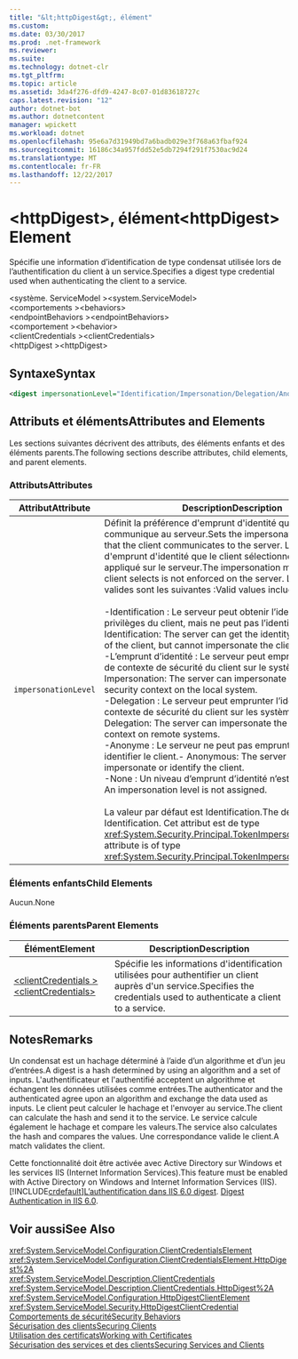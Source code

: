 ```yaml
---
title: "&lt;httpDigest&gt;, élément"
ms.custom: 
ms.date: 03/30/2017
ms.prod: .net-framework
ms.reviewer: 
ms.suite: 
ms.technology: dotnet-clr
ms.tgt_pltfrm: 
ms.topic: article
ms.assetid: 3da4f276-dfd9-4247-8c07-01d83618727c
caps.latest.revision: "12"
author: dotnet-bot
ms.author: dotnetcontent
manager: wpickett
ms.workload: dotnet
ms.openlocfilehash: 95e6a7d31949bd7a6badb029e3f768a63fbaf924
ms.sourcegitcommit: 16186c34a957fdd52e5db7294f291f7530ac9d24
ms.translationtype: MT
ms.contentlocale: fr-FR
ms.lasthandoff: 12/22/2017
---
```

# <a name="lthttpdigestgt-element"></a><span data-ttu-id="1a60e-102">&lt;httpDigest&gt;, élément</span><span class="sxs-lookup"><span data-stu-id="1a60e-102">&lt;httpDigest&gt; Element</span></span>
<span data-ttu-id="1a60e-103">Spécifie une information d’identification de type condensat utilisée lors de l’authentification du client à un service.</span><span class="sxs-lookup"><span data-stu-id="1a60e-103">Specifies a digest type credential used when authenticating the client to a service.</span></span>  
  
 <span data-ttu-id="1a60e-104">\<système. ServiceModel ></span><span class="sxs-lookup"><span data-stu-id="1a60e-104">\<system.ServiceModel></span></span>  
<span data-ttu-id="1a60e-105">\<comportements ></span><span class="sxs-lookup"><span data-stu-id="1a60e-105">\<behaviors></span></span>  
<span data-ttu-id="1a60e-106">\<endpointBehaviors ></span><span class="sxs-lookup"><span data-stu-id="1a60e-106">\<endpointBehaviors></span></span>  
<span data-ttu-id="1a60e-107">\<comportement ></span><span class="sxs-lookup"><span data-stu-id="1a60e-107">\<behavior></span></span>  
<span data-ttu-id="1a60e-108">\<clientCredentials ></span><span class="sxs-lookup"><span data-stu-id="1a60e-108">\<clientCredentials></span></span>  
<span data-ttu-id="1a60e-109">\<httpDigest ></span><span class="sxs-lookup"><span data-stu-id="1a60e-109">\<httpDigest></span></span>  
  
## <a name="syntax"></a><span data-ttu-id="1a60e-110">Syntaxe</span><span class="sxs-lookup"><span data-stu-id="1a60e-110">Syntax</span></span>  
  
```xml  
<digest impersonationLevel="Identification/Impersonation/Delegation/Anonymous/None" />  
```  
  
## <a name="attributes-and-elements"></a><span data-ttu-id="1a60e-111">Attributs et éléments</span><span class="sxs-lookup"><span data-stu-id="1a60e-111">Attributes and Elements</span></span>  
 <span data-ttu-id="1a60e-112">Les sections suivantes décrivent des attributs, des éléments enfants et des éléments parents.</span><span class="sxs-lookup"><span data-stu-id="1a60e-112">The following sections describe attributes, child elements, and parent elements.</span></span>  
  
### <a name="attributes"></a><span data-ttu-id="1a60e-113">Attributs</span><span class="sxs-lookup"><span data-stu-id="1a60e-113">Attributes</span></span>  
  
|<span data-ttu-id="1a60e-114">Attribut</span><span class="sxs-lookup"><span data-stu-id="1a60e-114">Attribute</span></span>|<span data-ttu-id="1a60e-115">Description</span><span class="sxs-lookup"><span data-stu-id="1a60e-115">Description</span></span>|  
|---------------|-----------------|  
|`impersonationLevel`|<span data-ttu-id="1a60e-116">Définit la préférence d'emprunt d'identité que le client communique au serveur.</span><span class="sxs-lookup"><span data-stu-id="1a60e-116">Sets the impersonation preference that the client communicates to the server.</span></span> <span data-ttu-id="1a60e-117">Le mode d'emprunt d'identité que le client sélectionne n'est pas appliqué sur le serveur.</span><span class="sxs-lookup"><span data-stu-id="1a60e-117">The impersonation mode that the client selects is not enforced on the server.</span></span> <span data-ttu-id="1a60e-118">Les valeurs valides sont les suivantes :</span><span class="sxs-lookup"><span data-stu-id="1a60e-118">Valid values include the following:</span></span><br /><br /> <span data-ttu-id="1a60e-119">-Identification : Le serveur peut obtenir l’identité et les privilèges du client, mais ne peut pas l’identité du client.</span><span class="sxs-lookup"><span data-stu-id="1a60e-119">-   Identification: The server can get the identity and privileges of the client, but cannot impersonate the client.</span></span><br /><span data-ttu-id="1a60e-120">-L’emprunt d’identité : Le serveur peut emprunter l’identité de contexte de sécurité du client sur le système local.</span><span class="sxs-lookup"><span data-stu-id="1a60e-120">-   Impersonation: The server can impersonate the client's security context on the local system.</span></span><br /><span data-ttu-id="1a60e-121">-Delegation : Le serveur peut emprunter l’identité de contexte de sécurité du client sur les systèmes distants.</span><span class="sxs-lookup"><span data-stu-id="1a60e-121">-   Delegation: The server can impersonate the client's security context on remote systems.</span></span><br /><span data-ttu-id="1a60e-122">-Anonyme : Le serveur ne peut pas emprunter l’identité ou identifier le client.</span><span class="sxs-lookup"><span data-stu-id="1a60e-122">-   Anonymous: The server cannot impersonate or identify the client.</span></span><br /><span data-ttu-id="1a60e-123">-None : Un niveau d’emprunt d’identité n’est affecté.</span><span class="sxs-lookup"><span data-stu-id="1a60e-123">-   None: An impersonation level is not assigned.</span></span><br /><br /> <span data-ttu-id="1a60e-124">La valeur par défaut est Identification.</span><span class="sxs-lookup"><span data-stu-id="1a60e-124">The default is Identification.</span></span> <span data-ttu-id="1a60e-125">Cet attribut est de type <xref:System.Security.Principal.TokenImpersonationLevel>.</span><span class="sxs-lookup"><span data-stu-id="1a60e-125">This attribute is of type <xref:System.Security.Principal.TokenImpersonationLevel>.</span></span>|  
  
### <a name="child-elements"></a><span data-ttu-id="1a60e-126">Éléments enfants</span><span class="sxs-lookup"><span data-stu-id="1a60e-126">Child Elements</span></span>  
 <span data-ttu-id="1a60e-127">Aucun.</span><span class="sxs-lookup"><span data-stu-id="1a60e-127">None</span></span>  
  
### <a name="parent-elements"></a><span data-ttu-id="1a60e-128">Éléments parents</span><span class="sxs-lookup"><span data-stu-id="1a60e-128">Parent Elements</span></span>  
  
|<span data-ttu-id="1a60e-129">Élément</span><span class="sxs-lookup"><span data-stu-id="1a60e-129">Element</span></span>|<span data-ttu-id="1a60e-130">Description</span><span class="sxs-lookup"><span data-stu-id="1a60e-130">Description</span></span>|  
|-------------|-----------------|  
|[<span data-ttu-id="1a60e-131">\<clientCredentials ></span><span class="sxs-lookup"><span data-stu-id="1a60e-131">\<clientCredentials></span></span>](../../../../../docs/framework/configure-apps/file-schema/wcf/clientcredentials.md)|<span data-ttu-id="1a60e-132">Spécifie les informations d'identification utilisées pour authentifier un client auprès d'un service.</span><span class="sxs-lookup"><span data-stu-id="1a60e-132">Specifies the credentials used to authenticate a client to a service.</span></span>|  
  
## <a name="remarks"></a><span data-ttu-id="1a60e-133">Notes</span><span class="sxs-lookup"><span data-stu-id="1a60e-133">Remarks</span></span>  
 <span data-ttu-id="1a60e-134">Un condensat est un hachage déterminé à l’aide d’un algorithme et d’un jeu d’entrées.</span><span class="sxs-lookup"><span data-stu-id="1a60e-134">A digest is a hash determined by using an algorithm and a set of inputs.</span></span> <span data-ttu-id="1a60e-135">L'authentificateur et l'authentifié acceptent un algorithme et échangent les données utilisées comme entrées.</span><span class="sxs-lookup"><span data-stu-id="1a60e-135">The authenticator and the authenticated agree upon an algorithm and exchange the data used as inputs.</span></span> <span data-ttu-id="1a60e-136">Le client peut calculer le hachage et l'envoyer au service.</span><span class="sxs-lookup"><span data-stu-id="1a60e-136">The client can calculate the hash and send it to the service.</span></span> <span data-ttu-id="1a60e-137">Le service calcule également le hachage et compare les valeurs.</span><span class="sxs-lookup"><span data-stu-id="1a60e-137">The service also calculates the hash and compares the values.</span></span> <span data-ttu-id="1a60e-138">Une correspondance valide le client.</span><span class="sxs-lookup"><span data-stu-id="1a60e-138">A match validates the client.</span></span>  
  
 <span data-ttu-id="1a60e-139">Cette fonctionnalité doit être activée avec Active Directory sur Windows et les services IIS (Internet Information Services).</span><span class="sxs-lookup"><span data-stu-id="1a60e-139">This feature must be enabled with Active Directory on Windows and Internet Information Services (IIS).</span></span> [!INCLUDE[crdefault](../../../../../includes/crdefault-md.md)]<span data-ttu-id="1a60e-140">[L’authentification dans IIS 6.0 digest](http://go.microsoft.com/fwlink/?LinkId=88443).</span><span class="sxs-lookup"><span data-stu-id="1a60e-140"> [Digest Authentication in IIS 6.0](http://go.microsoft.com/fwlink/?LinkId=88443).</span></span>  
  
## <a name="see-also"></a><span data-ttu-id="1a60e-141">Voir aussi</span><span class="sxs-lookup"><span data-stu-id="1a60e-141">See Also</span></span>  
 <xref:System.ServiceModel.Configuration.ClientCredentialsElement>  
 <xref:System.ServiceModel.Configuration.ClientCredentialsElement.HttpDigest%2A>  
 <xref:System.ServiceModel.Description.ClientCredentials>  
 <xref:System.ServiceModel.Description.ClientCredentials.HttpDigest%2A>  
 <xref:System.ServiceModel.Configuration.HttpDigestClientElement>  
 <xref:System.ServiceModel.Security.HttpDigestClientCredential>  
 [<span data-ttu-id="1a60e-142">Comportements de sécurité</span><span class="sxs-lookup"><span data-stu-id="1a60e-142">Security Behaviors</span></span>](../../../../../docs/framework/wcf/feature-details/security-behaviors-in-wcf.md)  
 [<span data-ttu-id="1a60e-143">Sécurisation des clients</span><span class="sxs-lookup"><span data-stu-id="1a60e-143">Securing Clients</span></span>](../../../../../docs/framework/wcf/securing-clients.md)  
 [<span data-ttu-id="1a60e-144">Utilisation des certificats</span><span class="sxs-lookup"><span data-stu-id="1a60e-144">Working with Certificates</span></span>](../../../../../docs/framework/wcf/feature-details/working-with-certificates.md)  
 [<span data-ttu-id="1a60e-145">Sécurisation des services et des clients</span><span class="sxs-lookup"><span data-stu-id="1a60e-145">Securing Services and Clients</span></span>](../../../../../docs/framework/wcf/feature-details/securing-services-and-clients.md)
